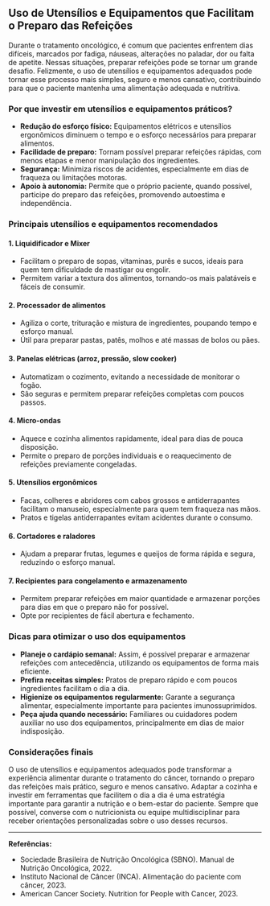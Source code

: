 
## Uso de Utensílios e Equipamentos que Facilitam o Preparo das Refeições

Durante o tratamento oncológico, é comum que pacientes enfrentem dias difíceis, marcados por fadiga, náuseas, alterações no paladar, dor ou falta de apetite. Nessas situações, preparar refeições pode se tornar um grande desafio. Felizmente, o uso de utensílios e equipamentos adequados pode tornar esse processo mais simples, seguro e menos cansativo, contribuindo para que o paciente mantenha uma alimentação adequada e nutritiva.

### Por que investir em utensílios e equipamentos práticos?

- **Redução do esforço físico:** Equipamentos elétricos e utensílios ergonômicos diminuem o tempo e o esforço necessários para preparar alimentos.
- **Facilidade de preparo:** Tornam possível preparar refeições rápidas, com menos etapas e menor manipulação dos ingredientes.
- **Segurança:** Minimiza riscos de acidentes, especialmente em dias de fraqueza ou limitações motoras.
- **Apoio à autonomia:** Permite que o próprio paciente, quando possível, participe do preparo das refeições, promovendo autoestima e independência.

### Principais utensílios e equipamentos recomendados

#### 1. **Liquidificador e Mixer**
- Facilitam o preparo de sopas, vitaminas, purês e sucos, ideais para quem tem dificuldade de mastigar ou engolir.
- Permitem variar a textura dos alimentos, tornando-os mais palatáveis e fáceis de consumir.

#### 2. **Processador de alimentos**
- Agiliza o corte, trituração e mistura de ingredientes, poupando tempo e esforço manual.
- Útil para preparar pastas, patês, molhos e até massas de bolos ou pães.

#### 3. **Panelas elétricas (arroz, pressão, slow cooker)**
- Automatizam o cozimento, evitando a necessidade de monitorar o fogão.
- São seguras e permitem preparar refeições completas com poucos passos.

#### 4. **Micro-ondas**
- Aquece e cozinha alimentos rapidamente, ideal para dias de pouca disposição.
- Permite o preparo de porções individuais e o reaquecimento de refeições previamente congeladas.

#### 5. **Utensílios ergonômicos**
- Facas, colheres e abridores com cabos grossos e antiderrapantes facilitam o manuseio, especialmente para quem tem fraqueza nas mãos.
- Pratos e tigelas antiderrapantes evitam acidentes durante o consumo.

#### 6. **Cortadores e raladores**
- Ajudam a preparar frutas, legumes e queijos de forma rápida e segura, reduzindo o esforço manual.

#### 7. **Recipientes para congelamento e armazenamento**
- Permitem preparar refeições em maior quantidade e armazenar porções para dias em que o preparo não for possível.
- Opte por recipientes de fácil abertura e fechamento.

### Dicas para otimizar o uso dos equipamentos

- **Planeje o cardápio semanal:** Assim, é possível preparar e armazenar refeições com antecedência, utilizando os equipamentos de forma mais eficiente.
- **Prefira receitas simples:** Pratos de preparo rápido e com poucos ingredientes facilitam o dia a dia.
- **Higienize os equipamentos regularmente:** Garante a segurança alimentar, especialmente importante para pacientes imunossuprimidos.
- **Peça ajuda quando necessário:** Familiares ou cuidadores podem auxiliar no uso dos equipamentos, principalmente em dias de maior indisposição.

### Considerações finais

O uso de utensílios e equipamentos adequados pode transformar a experiência alimentar durante o tratamento do câncer, tornando o preparo das refeições mais prático, seguro e menos cansativo. Adaptar a cozinha e investir em ferramentas que facilitem o dia a dia é uma estratégia importante para garantir a nutrição e o bem-estar do paciente. Sempre que possível, converse com o nutricionista ou equipe multidisciplinar para receber orientações personalizadas sobre o uso desses recursos.

---
**Referências:**
- Sociedade Brasileira de Nutrição Oncológica (SBNO). Manual de Nutrição Oncológica, 2022.
- Instituto Nacional de Câncer (INCA). Alimentação do paciente com câncer, 2023.
- American Cancer Society. Nutrition for People with Cancer, 2023.
```
